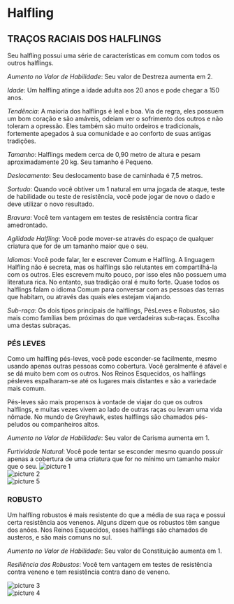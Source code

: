 # Halfling

## TRAÇOS RACIAIS DOS HALFLINGS
Seu halfling possui uma série de características em
comum com todos os outros halflings.

*Aumento no Valor de Habilidade*: Seu valor de Destreza aumenta em 2.

*Idade*: Um halfling atinge a idade adulta aos 20 anos e pode chegar a 150 anos.

*Tendência*: A maioria dos halflings é leal e boa. Via de regra, eles possuem um bom coração e são amáveis, odeiam ver o sofrimento dos outros e não toleram a
opressão. Eles também são muito ordeiros e tradicionais, fortemente apegados à sua comunidade e ao conforto de suas antigas tradições.

*Tamanho*: Halflings medem cerca de 0,90 metro de altura e pesam aproximadamente 20 kg. Seu tamanho é Pequeno.

*Deslocamento*: Seu deslocamento base de caminhada é 7,5 metros.

*Sortudo*: Quando você obtiver um 1 natural em uma jogada de ataque, teste de habilidade ou teste de resistência, você pode jogar de novo o dado e deve utilizar
o novo resultado.

*Bravura*: Você tem vantagem em testes de resistência contra ficar amedrontado.

*Agilidade Halfling*: Você pode mover-se através do espaço de qualquer criatura que for de um tamanho maior que o seu.

*Idiomas*: Você pode falar, ler e escrever Comum e Halfling. A linguagem Halfling não é secreta, mas os halflings são relutantes em compartilhá-la com os outros.
Eles escrevem muito pouco, por isso eles não possuem uma literatura rica. No entanto, sua tradição oral é muito forte. Quase todos os halflings falam o idioma Comum para conversar com as pessoas das terras que habitam, ou através das quais eles estejam viajando.

*Sub-raça*: Os dois tipos principais de halflings, PésLeves e Robustos, são mais como famílias bem próximas do que verdadeiras sub-raças. Escolha uma destas subraças. 

### PÉS LEVES
Como um halfling pés-leves, você pode esconder-se facilmente, mesmo usando apenas outras pessoas como cobertura. Você geralmente é afável e se dá muito bem
com os outros. Nos Reinos Esquecidos, os halflings pésleves espalharam-se até os lugares mais distantes e são a variedade mais comum.

Pés-leves são mais propensos à vontade de viajar do que os outros halflings, e muitas vezes vivem ao lado de outras raças ou levam uma vida nômade. No mundo de
Greyhawk, estes halflings são chamados pés-peludos ou companheiros altos.

*Aumento no Valor de Habilidade*: Seu valor de Carisma aumenta em 1.

*Furtividade Natural*: Você pode tentar se esconder mesmo quando possuir apenas a cobertura de uma criatura que for no mínimo um tamanho maior que o seu.
![picture 1](../images/e5cf4b43b885bfd39d4edbeda6af70323539fb4556cc422d2cc97609ee5f91ef.png)  
![picture 2](../images/0239001d6b2777714612a20230b6faf477a6903576b2e5ea4f91a930448bc399.png)  
![picture 5](../images/fa2b38c0e8f76136ad49d43d504eee39f42867088558acf84e887d4b5fda00d7.png)  


### ROBUSTO
Um halfling robustos é mais resistente do que a média de sua raça e possui certa resistência aos venenos. Alguns dizem que os robustos têm sangue dos anões. Nos Reinos Esquecidos, esses halflings são chamados de austeros, e são mais comuns no sul.

*Aumento no Valor de Habilidade*: Seu valor de Constituição aumenta em 1.

*Resiliência dos Robustos*: Você tem vantagem em testes de resistência contra veneno e tem resistência contra dano de veneno. 

![picture 3](../images/28ed738711c209983355c6307f2e400ab22481c672abe279cbfb6208e9f75df5.png)  
![picture 4](../images/f36f2445c3f157fbb91574ffb197c6b1c9b90cc55eb400a494111e97c790e9d5.png)  
